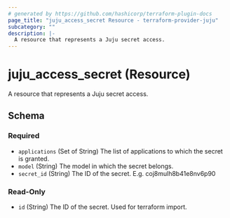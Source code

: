 ```yaml
---
# generated by https://github.com/hashicorp/terraform-plugin-docs
page_title: "juju_access_secret Resource - terraform-provider-juju"
subcategory: ""
description: |-
  A resource that represents a Juju secret access.
---
```


# juju_access_secret (Resource)

A resource that represents a Juju secret access.



<!-- schema generated by tfplugindocs -->
## Schema

### Required

- `applications` (Set of String) The list of applications to which the secret is granted.
- `model` (String) The model in which the secret belongs.
- `secret_id` (String) The ID of the secret. E.g. coj8mulh8b41e8nv6p90

### Read-Only

- `id` (String) The ID of the secret. Used for terraform import.
